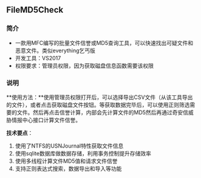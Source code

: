 ## FileMD5Check

### 简介

- 一款用MFC编写的批量文件信誉或MD5查询工具，可以快速找出可疑文件和恶意文件。类似everything乞丐版
- 开发工具：VS2017
- 权限要求：管理员权限，因为获取磁盘信息函数需要该权限

### 说明

**使用方法：**使用管理员权限打开后，可以选择导出CSV文件（从该工具导出的文件），或者点击获取磁盘文件按钮。等获取数据完毕后，可以使用正则筛选需要的文件。然后再点击信誉计算，内部会先计算文件的MD5然后再通过奇安信威胁情报中心接口计算文件信誉。

**技术要点**：

1. 使用了NTFS的USNJournal特性获取文件信息
2. 使用sqlite数据库做数据存储，利用事务控制提升存储效率
3. 使用多线程计算文件MD5值和请求文件信誉
4. 支持正则表达式搜索，数据导出和导入等功能

